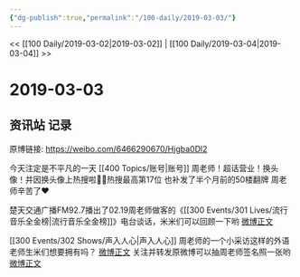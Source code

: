 ```yaml
---
{"dg-publish":true,"permalink":"/100-daily/2019-03-03/"}
---
```



<< [[100 Daily/2019-03-02\|2019-03-02]] | [[100 Daily/2019-03-04\|2019-03-04]] >>

# 2019-03-03

## 资讯站 记录

原博链接: https://weibo.com/6466290670/Hjgba0Dl2

今天注定是不平凡的一天
[[400 Topics/账号\|账号]]
周老师！超话营业！换头像！并因换头像上热搜啦👏🏻热搜最高第17位
[](https://m.weibo.cn/1736988591/4345731042901784)
也补发了半个月前的50楼翻牌
周老师辛苦了❤️
[](https://m.weibo.cn/1736988591/4340106121118970)

楚天交通广播FM92.7播出了02.19周老师做客的《[[300 Events/301 Lives/流行音乐全金榜\|流行音乐全金榜]]》电台谈话，米米们可以回顾一下哟
[微博正文](https://m.weibo.cn/6466290670/4345744746419518)

[[300 Events/302 Shows/声入人心\|声入人心]]
周老师的一个小采访这样的外语老师生米们想要拥有吗？
[微博正文](https://m.weibo.cn/6466290670/4345746100218922)
关注并转发原微博可以抽周老师签名照一张哟
[微博正文](https://m.weibo.cn/6466290670/4345867849373740)
